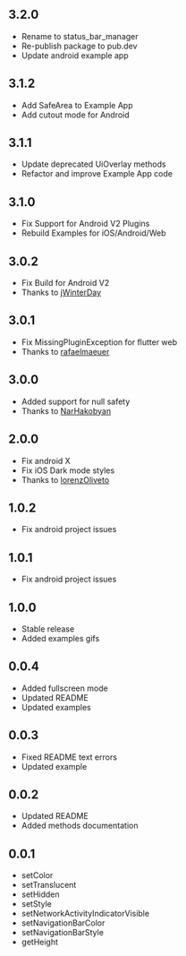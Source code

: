 ## 3.2.0

- Rename to status_bar_manager
- Re-publish package to pub.dev
- Update android example app

## 3.1.2

- Add SafeArea to Example App
- Add cutout mode for Android

## 3.1.1

- Update deprecated UiOverlay methods
- Refactor and improve Example App code

## 3.1.0

- Fix Support for Android V2 Plugins
- Rebuild Examples for iOS/Android/Web

## 3.0.2

- Fix Build for Android V2
- Thanks to [jWinterDay](https://github.com/jWinterDay)

## 3.0.1

- Fix MissingPluginException for flutter web
- Thanks to [rafaelmaeuer](https://github.com/rafaelmaeuer)

## 3.0.0

- Added support for null safety
- Thanks to [NarHakobyan](https://github.com/NarHakobyan)

## 2.0.0

- Fix android X
- Fix iOS Dark mode styles
- Thanks to [lorenzOliveto](https://github.com/lorenzOliveto)

## 1.0.2

- Fix android project issues

## 1.0.1

- Fix android project issues

## 1.0.0

- Stable release
- Added examples gifs

## 0.0.4

- Added fullscreen mode
- Updated README
- Updated examples

## 0.0.3

- Fixed README text errors
- Updated example

## 0.0.2

- Updated README
- Added methods documentation

## 0.0.1

- setColor
- setTranslucent
- setHidden
- setStyle
- setNetworkActivityIndicatorVisible
- setNavigationBarColor
- setNavigationBarStyle
- getHeight
